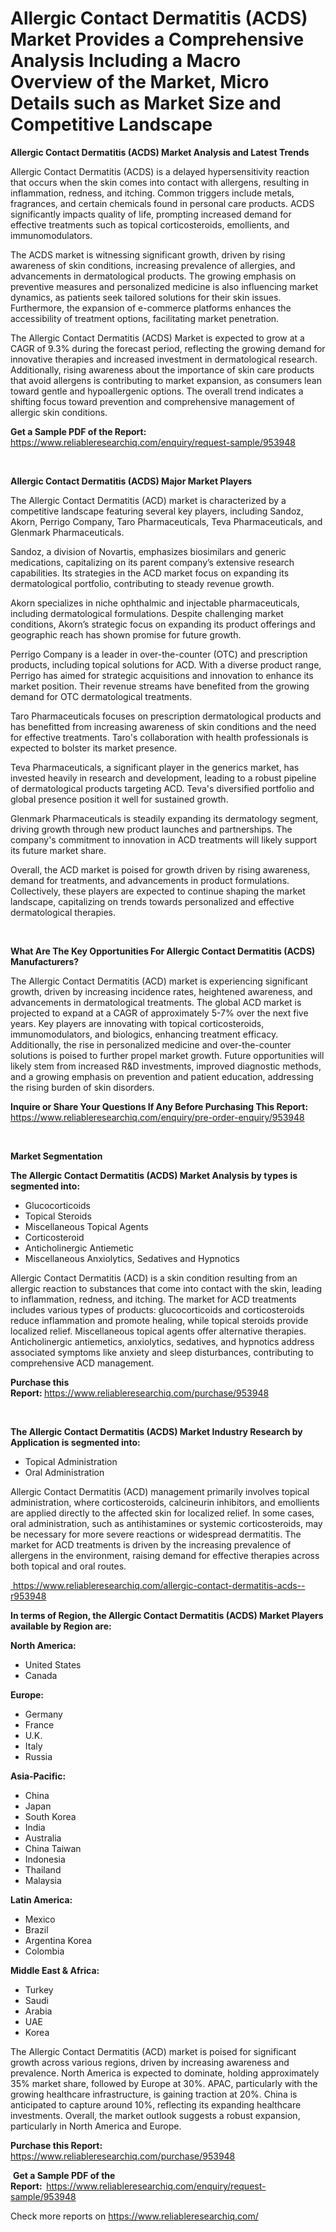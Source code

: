 <p><h1>Allergic Contact Dermatitis (ACDS) Market Provides a Comprehensive Analysis Including a Macro Overview of the Market, Micro Details such as Market Size and Competitive Landscape</h1></p><p><strong>Allergic Contact Dermatitis (ACDS) Market Analysis and Latest Trends</strong></p>
<p><p>Allergic Contact Dermatitis (ACDS) is a delayed hypersensitivity reaction that occurs when the skin comes into contact with allergens, resulting in inflammation, redness, and itching. Common triggers include metals, fragrances, and certain chemicals found in personal care products. ACDS significantly impacts quality of life, prompting increased demand for effective treatments such as topical corticosteroids, emollients, and immunomodulators.</p><p>The ACDS market is witnessing significant growth, driven by rising awareness of skin conditions, increasing prevalence of allergies, and advancements in dermatological products. The growing emphasis on preventive measures and personalized medicine is also influencing market dynamics, as patients seek tailored solutions for their skin issues. Furthermore, the expansion of e-commerce platforms enhances the accessibility of treatment options, facilitating market penetration.</p><p>The Allergic Contact Dermatitis (ACDS) Market is expected to grow at a CAGR of 9.3% during the forecast period, reflecting the growing demand for innovative therapies and increased investment in dermatological research. Additionally, rising awareness about the importance of skin care products that avoid allergens is contributing to market expansion, as consumers lean toward gentle and hypoallergenic options. The overall trend indicates a shifting focus toward prevention and comprehensive management of allergic skin conditions.</p></p>
<p><strong>Get a Sample PDF of the Report:&nbsp;</strong> <a href="https://www.reliableresearchiq.com/enquiry/request-sample/953948?utm_campaign=3083&utm_medium=2&utm_source=Github&utm_content=ia&utm_term=09032025&utm_id=allergic-contact-dermatitis-acds">https://www.reliableresearchiq.com/enquiry/request-sample/953948</a></p>
<p>&nbsp;</p>
<p><strong>Allergic Contact Dermatitis (ACDS) Major Market Players</strong></p>
<p><p>The Allergic Contact Dermatitis (ACD) market is characterized by a competitive landscape featuring several key players, including Sandoz, Akorn, Perrigo Company, Taro Pharmaceuticals, Teva Pharmaceuticals, and Glenmark Pharmaceuticals. </p><p>Sandoz, a division of Novartis, emphasizes biosimilars and generic medications, capitalizing on its parent company’s extensive research capabilities. Its strategies in the ACD market focus on expanding its dermatological portfolio, contributing to steady revenue growth. </p><p>Akorn specializes in niche ophthalmic and injectable pharmaceuticals, including dermatological formulations. Despite challenging market conditions, Akorn’s strategic focus on expanding its product offerings and geographic reach has shown promise for future growth.</p><p>Perrigo Company is a leader in over-the-counter (OTC) and prescription products, including topical solutions for ACD. With a diverse product range, Perrigo has aimed for strategic acquisitions and innovation to enhance its market position. Their revenue streams have benefited from the growing demand for OTC dermatological treatments.</p><p>Taro Pharmaceuticals focuses on prescription dermatological products and has benefitted from increasing awareness of skin conditions and the need for effective treatments. Taro's collaboration with health professionals is expected to bolster its market presence.</p><p>Teva Pharmaceuticals, a significant player in the generics market, has invested heavily in research and development, leading to a robust pipeline of dermatological products targeting ACD. Teva's diversified portfolio and global presence position it well for sustained growth.</p><p>Glenmark Pharmaceuticals is steadily expanding its dermatology segment, driving growth through new product launches and partnerships. The company's commitment to innovation in ACD treatments will likely support its future market share.</p><p>Overall, the ACD market is poised for growth driven by rising awareness, demand for treatments, and advancements in product formulations. Collectively, these players are expected to continue shaping the market landscape, capitalizing on trends towards personalized and effective dermatological therapies.</p></p>
<p>&nbsp;</p>
<p><strong>What Are The Key Opportunities For Allergic Contact Dermatitis (ACDS) Manufacturers?</strong></p>
<p><p>The Allergic Contact Dermatitis (ACD) market is experiencing significant growth, driven by increasing incidence rates, heightened awareness, and advancements in dermatological treatments. The global ACD market is projected to expand at a CAGR of approximately 5-7% over the next five years. Key players are innovating with topical corticosteroids, immunomodulators, and biologics, enhancing treatment efficacy. Additionally, the rise in personalized medicine and over-the-counter solutions is poised to further propel market growth. Future opportunities will likely stem from increased R&D investments, improved diagnostic methods, and a growing emphasis on prevention and patient education, addressing the rising burden of skin disorders.</p></p>
<p><strong>Inquire or Share Your Questions If Any Before Purchasing This Report:</strong> <a href="https://www.reliableresearchiq.com/enquiry/pre-order-enquiry/953948?utm_campaign=3083&utm_medium=2&utm_source=Github&utm_content=ia&utm_term=09032025&utm_id=allergic-contact-dermatitis-acds">https://www.reliableresearchiq.com/enquiry/pre-order-enquiry/953948</a></p>
<p>&nbsp;</p>
<p><strong>Market Segmentation</strong></p>
<p><strong>The Allergic Contact Dermatitis (ACDS) Market Analysis by types is segmented into:</strong></p>
<p><ul><li>Glucocorticoids</li><li>Topical Steroids</li><li>Miscellaneous Topical Agents</li><li>Corticosteroid</li><li>Anticholinergic Antiemetic</li><li>Miscellaneous Anxiolytics, Sedatives and Hypnotics</li></ul></p>
<p><p>Allergic Contact Dermatitis (ACD) is a skin condition resulting from an allergic reaction to substances that come into contact with the skin, leading to inflammation, redness, and itching. The market for ACD treatments includes various types of products: glucocorticoids and corticosteroids reduce inflammation and promote healing, while topical steroids provide localized relief. Miscellaneous topical agents offer alternative therapies. Anticholinergic antiemetics, anxiolytics, sedatives, and hypnotics address associated symptoms like anxiety and sleep disturbances, contributing to comprehensive ACD management.</p></p>
<p><strong>Purchase this Report:&nbsp;</strong><a href="https://www.reliableresearchiq.com/purchase/953948?utm_campaign=3083&utm_medium=2&utm_source=Github&utm_content=ia&utm_term=09032025&utm_id=allergic-contact-dermatitis-acds">https://www.reliableresearchiq.com/purchase/953948</a></p>
<p>&nbsp;</p>
<p><strong>The Allergic Contact Dermatitis (ACDS) Market Industry Research by Application is segmented into:</strong></p>
<p><ul><li>Topical Administration</li><li>Oral Administration</li></ul></p>
<p><p>Allergic Contact Dermatitis (ACD) management primarily involves topical administration, where corticosteroids, calcineurin inhibitors, and emollients are applied directly to the affected skin for localized relief. In some cases, oral administration, such as antihistamines or systemic corticosteroids, may be necessary for more severe reactions or widespread dermatitis. The market for ACD treatments is driven by the increasing prevalence of allergens in the environment, raising demand for effective therapies across both topical and oral routes.</p></p>
<p><a href="https://www.reliableresearchiq.com/allergic-contact-dermatitis-acds--r953948?utm_campaign=3083&utm_medium=2&utm_source=Github&utm_content=ia&utm_term=09032025&utm_id=allergic-contact-dermatitis-acds">&nbsp;https://www.reliableresearchiq.com/allergic-contact-dermatitis-acds--r953948</a></p>
<p><strong>In terms of Region, the Allergic Contact Dermatitis (ACDS) Market Players available by Region are:</strong></p>
<p>
    <p> <strong> North America: </strong>
        <ul>
            <li>United States</li>
            <li>Canada</li>
        </ul>
        </p> 
    <p> <strong> Europe: </strong>
        <ul>
            <li>Germany</li>
            <li>France</li>
            <li>U.K.</li>
            <li>Italy</li>
            <li>Russia</li>
        </ul>
        </p> 
    <p> <strong> Asia-Pacific: </strong>
        <ul>
            <li>China</li>
            <li>Japan</li>
            <li>South Korea</li>
            <li>India</li>
            <li>Australia</li>
            <li>China Taiwan</li>
            <li>Indonesia</li>
            <li>Thailand</li>
            <li>Malaysia</li>
        </ul>
        </p> 
    <p> <strong> Latin America: </strong>
        <ul>
            <li>Mexico</li>
            <li>Brazil</li>
            <li>Argentina Korea</li>
            <li>Colombia</li>
        </ul>
        </p> 
    <p> <strong> Middle East & Africa: </strong>
        <ul>
            <li>Turkey</li>
            <li>Saudi</li>
            <li>Arabia</li>
            <li>UAE</li>
            <li>Korea</li>
        </ul>
    </p>
    </p>
<p><p>The Allergic Contact Dermatitis (ACD) market is poised for significant growth across various regions, driven by increasing awareness and prevalence. North America is expected to dominate, holding approximately 35% market share, followed by Europe at 30%. APAC, particularly with the growing healthcare infrastructure, is gaining traction at 20%. China is anticipated to capture around 10%, reflecting its expanding healthcare investments. Overall, the market outlook suggests a robust expansion, particularly in North America and Europe.</p></p>
<p><strong>Purchase this Report: </strong><a href="https://www.reliableresearchiq.com/purchase/953948?utm_campaign=3083&utm_medium=2&utm_source=Github&utm_content=ia&utm_term=09032025&utm_id=allergic-contact-dermatitis-acds">https://www.reliableresearchiq.com/purchase/953948</a></p>
<p>&nbsp;<strong>Get a Sample PDF of the Report:&nbsp;&nbsp;</strong><a href="https://www.reliableresearchiq.com/enquiry/request-sample/953948?utm_campaign=3083&utm_medium=2&utm_source=Github&utm_content=ia&utm_term=09032025&utm_id=allergic-contact-dermatitis-acds">https://www.reliableresearchiq.com/enquiry/request-sample/953948</a></p>
<p><strong></strong></p>
<p>Check more reports on <a href="https://www.reliableresearchiq.com/?utm_campaign=3083&utm_medium=2&utm_source=Github&utm_content=ia&utm_term=09032025&utm_id=allergic-contact-dermatitis-acds">https://www.reliableresearchiq.com/</a></p>